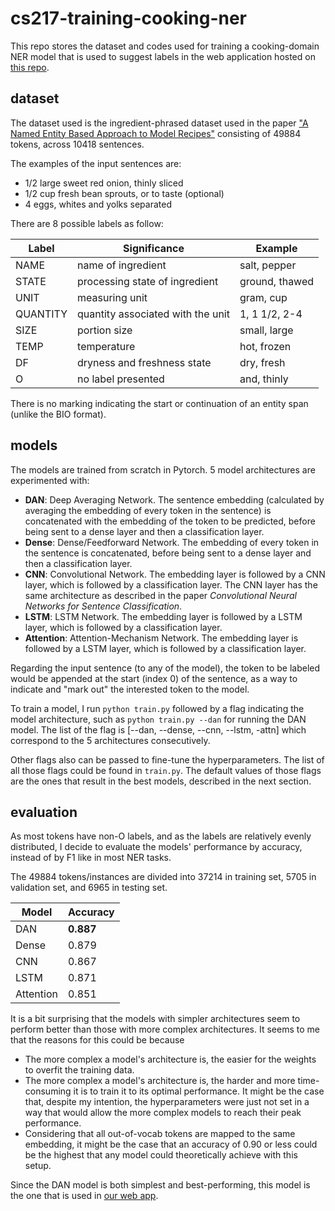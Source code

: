 # cs217-training-cooking-ner

This repo stores the dataset and codes used for training a cooking-domain NER model that is used to suggest labels in the web application hosted on [this repo](https://github.com/JinnyViboonlarp/cs217-project).

## dataset

The dataset used is the ingredient-phrased dataset used in the paper ["A Named Entity Based Approach to Model Recipes"](https://arxiv.org/abs/2004.12184) consisting of 49884 tokens, across 10418 sentences.

The examples of the input sentences are:
- 1/2 large sweet red onion, thinly sliced
- 1/2 cup fresh bean sprouts, or to taste (optional)
- 4 eggs, whites and yolks separated

There are 8 possible labels as follow:

Label | Significance | Example
--- | --- | ---
NAME | name of ingredient | salt, pepper
STATE | processing state of ingredient | ground, thawed
UNIT | measuring unit | gram, cup
QUANTITY | quantity associated with the unit | 1, 1 1/2, 2-4
SIZE | portion size | small, large
TEMP | temperature | hot, frozen
DF | dryness and freshness state | dry, fresh
O | no label presented | and, thinly

There is no marking indicating the start or continuation of an entity span (unlike the BIO format).

## models

The models are trained from scratch in Pytorch. 5 model architectures are experimented with:
- **DAN**: Deep Averaging Network. The sentence embedding (calculated by averaging the embedding of every token in the sentence) is concatenated with the embedding of the token to be predicted, before being sent to a dense layer and then a classification layer.
- **Dense**: Dense/Feedforward Network. The embedding of every token in the sentence is concatenated, before being sent to a dense layer and then a classification layer.
- **CNN**: Convolutional Network. The embedding layer is followed by a CNN layer, which is followed by a classification layer. The CNN layer has the same architecture as described in the paper *Convolutional Neural Networks for Sentence Classification*.
- **LSTM**: LSTM Network. The embedding layer is followed by a LSTM layer, which is followed by a classification layer.
- **Attention**: Attention-Mechanism Network. The embedding layer is followed by a LSTM layer, which is followed by a classification layer.

Regarding the input sentence (to any of the model), the token to be labeled would be appended at the start (index 0) of the sentence, as a way to indicate and "mark out" the interested token to the model.

To train a model, I run `python train.py` followed by a flag indicating the model architecture, such as `python train.py --dan` for running the DAN model. The list of the flag is [--dan, --dense, --cnn, --lstm, -attn] which correspond to the 5 architectures consecutively.

Other flags also can be passed to fine-tune the hyperparameters. The list of all those flags could be found in `train.py`. The default values of those flags are the ones that result in the best models, described in the next section.

## evaluation

As most tokens have non-O labels, and as the labels are relatively evenly distributed, I decide to evaluate the models' performance by accuracy, instead of by F1 like in most NER tasks.

The 49884 tokens/instances are divided into 37214 in training set, 5705 in validation set, and 6965 in testing set.

Model | Accuracy
--- | ---
DAN | **0.887**
Dense | 0.879
CNN | 0.867
LSTM | 0.871
Attention | 0.851

It is a bit surprising that the models with simpler architectures seem to perform better than those with more complex architectures. It seems to me that the reasons for this could be because
- The more complex a model's architecture is, the easier for the weights to overfit the training data.
- The more complex a model's architecture is, the harder and more time-consuming it is to train it to its optimal performance. It might be the case that, despite my intention, the hyperparameters were just not set in a way that would allow the more complex models to reach their peak performance.
- Considering that all out-of-vocab tokens are mapped to the same embedding, it might be the case that an accuracy of 0.90 or less could be the highest that any model could theoretically achieve with this setup.

Since the DAN model is both simplest and best-performing, this model is the one that is used in [our web app](https://github.com/JinnyViboonlarp/cs217-project).

